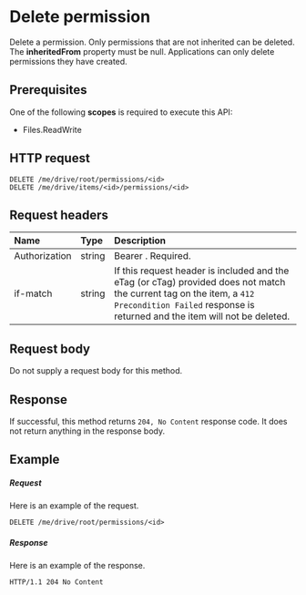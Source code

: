# Delete permission

Delete a permission. Only permissions that are not inherited can be deleted. The
**inheritedFrom** property must be null. Applications can only delete permissions
they have created.


## Prerequisites
One of the following **scopes** is required to execute this API:

  * Files.ReadWrite

## HTTP request

<!-- { "blockType": "ignored" } -->
```http
DELETE /me/drive/root/permissions/<id>
DELETE /me/drive/items/<id>/permissions/<id>
```

## Request headers

| Name          | Type   | Description                                                                                                                                                                                       |
|:--------------|:-------|:--------------------------------------------------------------------------------------------------------------------------------------------------------------------------------------------------|
| Authorization | string | Bearer <token>. Required.                                                                                                                                                                         |
| if-match      | string | If this request header is included and the eTag (or cTag) provided does not match the current tag on the item, a `412 Precondition Failed` response is returned and the item will not be deleted. |

## Request body
Do not supply a request body for this method.

## Response
If successful, this method returns `204, No Content` response code. It does not
return anything in the response body.

## Example

##### Request

Here is an example of the request.

<!-- {
  "blockType": "request",
  "name": "delete_permission"
}-->
```http
DELETE /me/drive/root/permissions/<id>
```

##### Response

Here is an example of the response.

<!-- {
  "blockType": "response",
  "truncated": false
} -->
```http
HTTP/1.1 204 No Content
```

<!-- uuid: 8fcb5dbc-d5aa-4681-8e31-b001d5168d79
2015-10-25 14:57:30 UTC -->
<!-- {
  "type": "#page.annotation",
  "description": "Delete permission",
  "keywords": "",
  "section": "documentation",
  "tocPath": "OneDrive/Item/Delete permission"
}-->


<!-- {
  "type": "#page.annotation",
  "description": "Delete permission.",
  "tocPath": "/beta reference/OneDrive/driveitem/Delete permission",
  "apiVersion": "beta",
  "section": "documentation",
  "canonicalURL": "/en-us/api-reference/v1.0/api/permission_delete"
} -->
